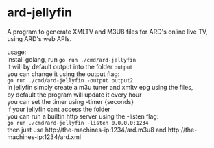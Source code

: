 # ard-jellyfin

A program to generate XMLTV and M3U8 files for ARD's online live TV, using ARD's web APIs.

usage:<br>
install golang, run `go run ./cmd/ard-jellyfin`<br>
it will by default output into the folder `output`<br>
you can change it using the output flag:<br>
`go run ./cmd/ard-jellyfin -output output2`<br>
in jellyfin simply create a m3u tuner and xmltv epg using the files,<br>
by default the program will update it every hour<br>
you can set the timer using -timer {seconds}<br>
if your jellyfin cant access the folder<br>
you can run a builtin http server using the -listen flag:<br>
`go run ./cmd/ard-jellyfin -listen 0.0.0.0:1234`<br>
then just use http://the-machines-ip:1234/ard.m3u8 and http://the-machines-ip:1234/ard.xml